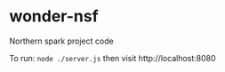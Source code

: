 wonder-nsf
==========

Northern spark project code

To run: `node ./server.js` then visit http://localhost:8080 